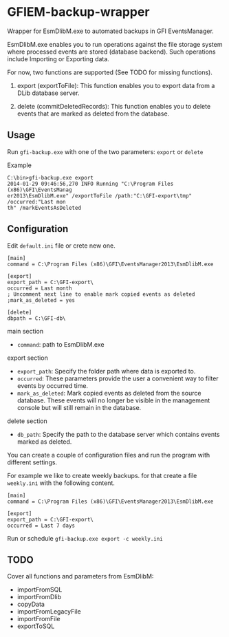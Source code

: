 GFIEM-backup-wrapper
====================

Wrapper for EsmDlibM.exe to automated backups in GFI EventsManager.

EsmDlibM.exe enables you to run operations against the file storage system where processed events
are stored (database backend). Such operations include Importing or Exporting data.

For now, two functions are supported (See TODO for missing functions).

1. export (exportToFile): This function enables you to export data from a DLib database server.

2. delete (commitDeletedRecords): This function enables you to delete events that are marked as deleted from the database.


## Usage ##
Run `gfi-backup.exe` with one of the two parameters: `export` or `delete`

Example

    C:\bin>gfi-backup.exe export
    2014-01-29 09:46:56,270 INFO Running "C:\Program Files (x86)\GFI\EventsManag
    er2013\EsmDlibM.exe" /exportToFile /path:"C:\GFI-export\tmp" /occurred:"Last mon
    th" /markEventsAsDeleted

## Configuration ##

Edit `default.ini` file or crete new one.

    [main]
    command = C:\Program Files (x86)\GFI\EventsManager2013\EsmDlibM.exe
    
    [export]
    export_path = C:\GFI-export\
    occurred = Last month
    ; Uncomment next line to enable mark copied events as deleted
    ;mark_as_deleted = yes
    
    [delete]
    dbpath = C:\GFI-db\


main section

- `command`: path to EsmDlibM.exe

export section

- `export_path`: Specify the folder path where data is exported to.
- `occurred`: These parameters provide the user a convenient way to filter events by occurred time.
- `mark_as_deleted`: Mark copied events as deleted from the source database. These events will no longer be visible in the management console but will still remain in the database. 

delete section

- `db_path`: Specify the path to the database server which contains events marked as deleted.

You can create a couple of configuration files and run the program with different settings.

For example we like to create weekly backups.
for that create a file `weekly.ini` with the following content.

    [main]
    command = C:\Program Files (x86)\GFI\EventsManager2013\EsmDlibM.exe
    
    [export]
    export_path = C:\GFI-export\
    occurred = Last 7 days

Run or schedule `gfi-backup.exe export -c weekly.ini`

## TODO ##
Cover all functions and parameters from EsmDlibM:

- importFromSQL
- importFromDlib
- copyData
- importFromLegacyFile
- importFromFile
- exportToSQL